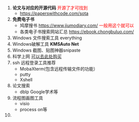1. **论文与对应的开源代码**   <font color=red>开源了才可找到</font>
   - https://paperswithcode.com/sota
2. **免费电子书** 
   - 鸠摩搜书 https://www.jiumodiary.com/  <font color=red>一般用这个就可以</font>
   - 各类电子书搜索网站汇总 https://ebook.chongbuluo.com/
3. Windows 文件搜索工具 everything
4. Windows破解工具 **KMSAuto Net** 
5. Windows 截图、贴图神器snipaste
6. 科学上网 [可以去此处购买](https://www.miaoss.com/login.php)
7. ssh 远程登录工具推荐
   - MobaXterm(包含远程传输文件的功能）
   - putty
   - Xshell
8. 论文搜索
   - dblp Google学术等
9. 流程图画图工具
   - visio
   - process on等
10. 